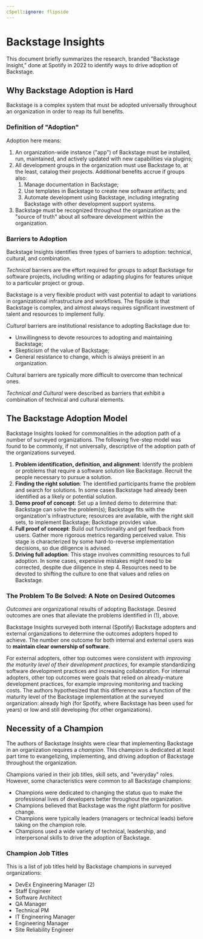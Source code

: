 ```yaml
---
cSpell:ignore: flipside
---
```


# Backstage Insights

This document briefly summarizes the research, branded "Backstage Insight," done
at Spotify in 2022 to identify ways to drive adoption of Backstage.

## Why Backstage Adoption is Hard

Backstage is a complex system that must be adopted universally throughout an
organization in order to reap its full benefits.

### Definition of "Adoption"

Adoption here means:

1. An organization-wide instance ("app") of Backstage must be installed, run,
   maintained, and actively updated with new capabilities via plugins;
2. All development groups in the organization must use Backstage to, at the
   least, catalog their projects. Additional benefits accrue if groups also:
   1. Manage documentation in Backstage;
   2. Use templates in Backstage to create new software artifacts; and
   3. Automate development using Backstage, including integrating Backstage with
      other development support systems.
3. Backstage must be recognized throughout the organization as the "source of
   truth" about all software development within the organization.

### Barriers to Adoption

Backstage Insights identifies three types of barriers to adoption: technical,
cultural, and combination.

_Technical_ barriers are the effort required for groups to adopt Backstage for
software projects, including writing or adapting plugins for features unique to
a particular project or group.

Backstage is a very flexible product with vast potential to adapt to variations
in organizational infrastructure and workflows. The flipside is that Backstage
is complex, and almost always requires significant investment of talent and
resources to implement fully.

_Cultural_ barriers are institutional resistance to adopting Backstage due to:

- Unwillingness to devote resources to adopting and maintaining Backstage;
- Skepticism of the value of Backstage;
- General resistance to change, which is always present in an organization.

Cultural barriers are typically more difficult to overcome than technical ones.

_Technical and Cultural_ were described as barriers that exhibit a combination
of technical and cultural elements.

## The Backstage Adoption Model

Backstage Insights looked for commonalities in the adoption path of a number of
surveyed organizations. The following five-step model was found to be commonly,
if not universally, descriptive of the adoption path of the organizations
surveyed.

1. **Problem identification, definition, and alignment**: Identify the problem
   or problems that require a software solution like Backstage. Recruit the
   people necessary to pursue a solution.
2. **Finding the right solution**: The identified participants frame the problem
   and search for solutions. In some cases Backstage had already been identified
   as a likely or potential solution.
3. **Demo proof of concept**: Set up a limited demo to determine that: Backstage
   can solve the problem(s); Backstage fits with the organization's
   infrastructure; resources are available, with the right skill sets, to
   implement Backstage; Backstage provides value.
4. **Full proof of concept**: Build out functionality and get feedback from
   users. Gather more rigorous metrics regarding perceived value. This stage is
   characterized by some hard-to-reverse implementation decisions, so due
   diligence is advised.
5. **Driving full adoption**: This stage involves committing resources to full
   adoption. In some cases, expensive mistakes might need to be corrected,
   despite due diligence in step 4. Resources need to be devoted to shifting the
   culture to one that values and relies on Backstage.

### The Problem To Be Solved: A Note on Desired Outcomes

_Outcomes_ are organizational results of adopting Backstage. Desired outcomes
are ones that alleviate the problems identified in (1), above.

Backstage Insights surveyed both internal (Spotify) Backstage adopters and
external organizations to determine the outcomes adopters hoped to achieve. The
number one outcome for both internal and external users was to **maintain clear
ownership of software**.

For external adopters, other top outcomes were consistent with _improving the
maturity level of their development practices_, for example standardizing
software development practices and increasing collaboration. For internal
adopters, other top outcomes were goals that relied on already-mature
development practices, for example improving monitoring and tracking costs. The
authors hypothesized that this difference was a function of the maturity level
of the Backstage implementation at the surveyed organization: already high (for
Spotify, where Backstage has been used for years) or low and still developing
(for other organizations).

## Necessity of a Champion

The authors of Backstage Insights were clear that implementing Backstage in an
organization requires a _champion_. This champion is dedicated at least part
time to evangelizing, implementing, and driving adoption of Backstage throughout
the organization.

Champions varied in their job titles, skill sets, and "everyday" roles. However,
some characteristics were common to all Backstage champions:

- Champions were dedicated to changing the status quo to make the professional
  lives of developers better throughout the organization.
- Champions believed that Backstage was the right platform for positive change.
- Champions were typically leaders (managers or technical leads) before taking
  on the champion role.
- Champions used a wide variety of technical, leadership, and interpersonal
  skills to drive the adoption of Backstage.

### Champion Job Titles

This is a list of job titles held by Backstage champions in surveyed
organizations:

- DevEx Engineering Manager (2)
- Staff Engineer
- Software Architect
- QA Manager
- Technical PM
- IT Engineering Manager
- Engineering Manager
- Site Reliability Engineer
